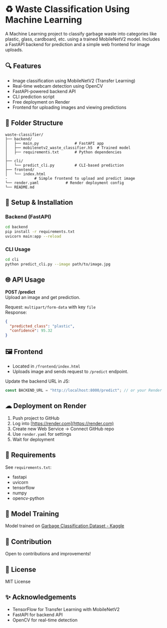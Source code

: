 
# ♻ Waste Classification Using Machine Learning

A Machine Learning project to classify garbage waste into categories like plastic, glass, cardboard, etc. using a trained MobileNetV2 model. Includes a FastAPI backend for prediction and a simple web frontend for image uploads.

## 🔍 Features

- Image classification using MobileNetV2 (Transfer Learning)
- Real-time webcam detection using OpenCV
- FastAPI-powered backend API
- CLI prediction script
- Free deployment on Render
- Frontend for uploading images and viewing predictions

## 📁 Folder Structure

```
waste-classifier/
├── backend/
│   ├── main.py                # FastAPI app
│   ├── mobilenetv2_waste_classifier.h5  # Trained model
│   ├── requirements.txt       # Python dependencies
│   
├── cli/
│   └── predict_cli.py         # CLI-based prediction
├── frontend/
│   └── index.html
-            # Simple frontend to upload and predict image
└── render.yaml            # Render deployment config
└── README.md
```

## 🚀 Setup & Installation

### Backend (FastAPI)
```bash
cd backend
pip install -r requirements.txt
uvicorn main:app --reload
```

### CLI Usage
```bash
cd cli
python predict_cli.py --image path/to/image.jpg
```

## 🌐 API Usage

**POST /predict**  
Upload an image and get prediction.

Request: `multipart/form-data` with key `file`  
Response:
```json
{
  "predicted_class": "plastic",
  "confidence": 95.32
}
```

## 🖼 Frontend

- Located in `/frontend/index.html`
- Uploads image and sends request to `/predict` endpoint.

Update the backend URL in JS:
```js
const BACKEND_URL = "http://localhost:8000/predict"; // or your Render URL
```

## ☁ Deployment on Render

1. Push project to GitHub
2. Log into [https://render.com](https://render.com)
3. Create new Web Service → Connect GitHub repo
4. Use `render.yaml` for settings
5. Wait for deployment

## 🧪 Requirements

See `requirements.txt`:
- fastapi
- uvicorn
- tensorflow
- numpy
- opencv-python

## 🤖 Model Training

Model trained on [Garbage Classification Dataset - Kaggle](https://www.kaggle.com/datasets/asdasdasasdas/garbage-classification)

## 🙌 Contribution

Open to contributions and improvements!

## 📄 License

MIT License

## ✨ Acknowledgements

- TensorFlow for Transfer Learning with MobileNetV2
- FastAPI for backend API
- OpenCV for real-time detection
